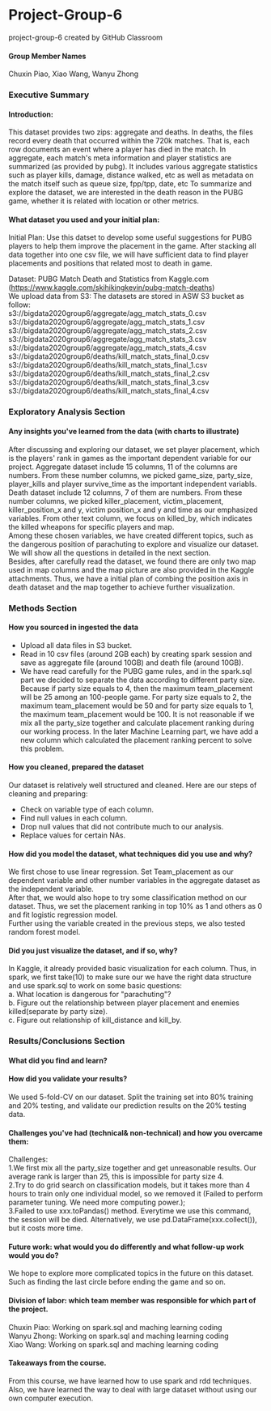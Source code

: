 # Project-Group-6
project-group-6 created by GitHub Classroom

#### Group Member Names 
Chuxin Piao, Xiao Wang, Wanyu Zhong 

### Executive Summary
#### Introduction:
This dataset provides two zips: aggregate and deaths. In deaths, the files record every death that occurred within the 720k matches. That is, each row documents an event where a player has died in the match. In aggregate, each match's meta information and player statistics are summarized (as provided by pubg). It includes various aggregate statistics such as player kills, damage, distance walked, etc as well as metadata on the match itself such as queue size, fpp/tpp, date, etc To summarize and explore the dataset, we are interested in the death reason in the PUBG game, whether it is related with location or other metrics.

#### What dataset you used and your initial plan:
Initial Plan:
Use this datset to develop some useful suggestions for PUBG players to help them improve the placement in the game. 
After stacking all data together into one csv file, we will have sufficient data to find player placements and positions that related most to death in game.

Dataset:
PUBG Match Death and Statistics from Kaggle.com (https://www.kaggle.com/skihikingkevin/pubg-match-deaths) \
We upload data from S3:
The datasets are stored in ASW S3 bucket as follow: \
s3://bigdata2020group6/aggregate/agg_match_stats_0.csv \
s3://bigdata2020group6/aggregate/agg_match_stats_1.csv \
s3://bigdata2020group6/aggregate/agg_match_stats_2.csv \
s3://bigdata2020group6/aggregate/agg_match_stats_3.csv \
s3://bigdata2020group6/aggregate/agg_match_stats_4.csv \
s3://bigdata2020group6/deaths/kill_match_stats_final_0.csv \
s3://bigdata2020group6/deaths/kill_match_stats_final_1.csv \
s3://bigdata2020group6/deaths/kill_match_stats_final_2.csv \
s3://bigdata2020group6/deaths/kill_match_stats_final_3.csv \
s3://bigdata2020group6/deaths/kill_match_stats_final_4.csv 

### Exploratory Analysis Section
#### Any insights you've learned from the data (with charts to illustrate)
After discussing and exploring our dataset, we set player placement, which is the players' rank in games as the important dependent variable for our project. 
Aggregate dataset include 15 columns, 11 of the columns are numbers. From these number columns, we picked game_size, party_size, player_kills and player survive_time as the important independent variabls.\
Death dataset include 12 columns, 7 of them are numbers. From these number columns, we picked killer_placement, victim_placement, killer_position_x and y, victim position_x and y and time as our emphasized variables. From other text column, we focus on killed_by, which indicates the killed wheapons for specific players and map.\
Among these chosen variables, we have created different topics, such as the dangerous position of parachuting to explore and visualize our dataset. We will show all the questions in detailed in the next section.\
Besides, after carefully read the dataset, we found there are only two map used in map columns and the map picture are also provided in the Kaggle attachments. Thus, we have a initial plan of combing the position axis in death dataset and the map together to achieve further visualization.

### Methods Section
#### How you sourced in ingested the data
- Upload all data files in S3 bucket. 
- Read in 10 csv files (around 2GB each) by creating spark session and save as aggregate file (around 10GB) and death file (around 10GB). 
- We have read carefully for the PUBG game rules, and in the spark.sql part we decided to separate the data according to different party size. Because if party size equals to 4, then the maximum team_placement will be 25 among an 100-people game. For party size equals to 2, the maximum team_placement would be 50 and for party size equals to 1, the maximum team_placement would be 100. It is not reasonable if we mix all the party_size together and calculate placement ranking during our working process. In the later Machine Learning part, we have add a new column which calculated the placement ranking percent to solve this problem.

#### How you cleaned, prepared the dataset
Our dataset is relatively well structured and cleaned. Here are our steps of cleaning and preparing: 
 - Check on variable type of each column. 
 - Find null values in each column. 
 - Drop null values that did not contribute much to our analysis. 
 - Replace values for certain NAs. 
 
#### How did you model the dataset, what techniques did you use and why?
We first chose to use linear regression. Set Team_placement as our dependent variable and other number variables in the aggregate dataset as the independent variable.\
After that, we would also hope to try some classification method on our dataset. Thus, we set the placement ranking in top 10% as 1 and others as 0 and fit logistic regression model.\
Further using the variable created in the previous steps, we also tested random forest model.

#### Did you just visualize the dataset, and if so, why? 
In Kaggle, it already provided basic visualization for each column. Thus, in spark, we first take(10) to make sure our we have the right data structure and use spark.sql to work on some basic questions:\
a. What location is dangerous for "parachuting"?\
b. Figure out the relationship between player placement and enemies killed(separate by party size).\
c. Figure out relationship of kill_distance and kill_by.

### Results/Conclusions Section
#### What did you find and learn? 

#### How did you validate your results? 
We used 5-fold-CV on our dataset. Split the training set into 80% training and 20% testing, and validate our prediction results on the 20% testing data. 

#### Challenges you've had (technical& non-technical) and how you overcame them:
Challenges:\
1.We first mix all the party_size together and get unreasonable results. Our average rank is larger than 25, this is impossible for party size 4.\
2.Try to do grid search on classification models, but it takes more than 4 hours to train only one individual model, so we removed it (Failed to perform parameter tuning. We need more computing power.);\
3.Failed to use xxx.toPandas() method. Everytime we use this command, the session will be died. Alternatively, we use pd.DataFrame(xxx.collect()), but it costs more time.
#### Future work: what would you do differently and what follow-up work would you do? 
We hope to explore more complicated topics in the future on this dataset. Such as finding the last circle before ending the game and so on.

#### Division of labor: which team member was responsible for which part of the project. 
Chuxin Piao: Working on spark.sql and maching learning coding\
Wanyu Zhong: Working on spark.sql and maching learning coding\
Xiao Wang: Working on spark.sql and maching learning coding

#### Takeaways from the course. 
From this course, we have learned how to use spark and rdd techniques. Also, we have learned the way to deal with large dataset without using our own computer execution.


